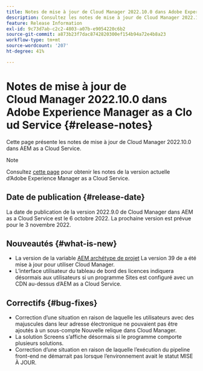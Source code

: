 ```yaml
---
title: Notes de mise à jour de Cloud Manager 2022.10.0 dans Adobe Experience Manager as a Cloud Service
description: Consultez les notes de mise à jour de Cloud Manager 2022.10.0 dans AEM as a Cloud Service.
feature: Release Information
exl-id: 9c73d7ab-c2c2-4803-a07b-e9054220c6b2
source-git-commit: a873b23f7dac8742820300ef154b94a72e4b8a23
workflow-type: tm+mt
source-wordcount: '207'
ht-degree: 41%

---
```



# Notes de mise à jour de Cloud Manager 2022.10.0 dans Adobe Experience Manager as a Cloud Service {#release-notes}

Cette page présente les notes de mise à jour de Cloud Manager 2022.10.0 dans AEM as a Cloud Service.

>[!NOTE]
>
>Consultez [cette page](/help/release-notes/release-notes-cloud/release-notes-current.md) pour obtenir les notes de la version actuelle d’Adobe Experience Manager as a Cloud Service.

## Date de publication {#release-date}

La date de publication de la version 2022.9.0 de Cloud Manager dans AEM as a Cloud Service est le 6 octobre 2022. La prochaine version est prévue pour le 3 novembre 2022.

## Nouveautés {#what-is-new}

* La version de la variable [AEM archétype de projet](https://experienceleague.adobe.com/docs/experience-manager-core-components/using/developing/archetype/overview.html?lang=fr) La version 39 de a été mise à jour pour utiliser Cloud Manager.
* L’interface utilisateur du tableau de bord des licences indiquera désormais aux utilisateurs si un programme Sites est configuré avec un CDN au-dessus d’AEM as a Cloud Service.

## Correctifs {#bug-fixes}

* Correction d’une situation en raison de laquelle les utilisateurs avec des majuscules dans leur adresse électronique ne pouvaient pas être ajoutés à un sous-compte Nouvelle relique dans Cloud Manager.
* La solution Screens s’affiche désormais si le programme comporte plusieurs solutions.
* Correction d’une situation en raison de laquelle l’exécution du pipeline front-end ne démarrait pas lorsque l’environnement avait le statut MISE À JOUR.
